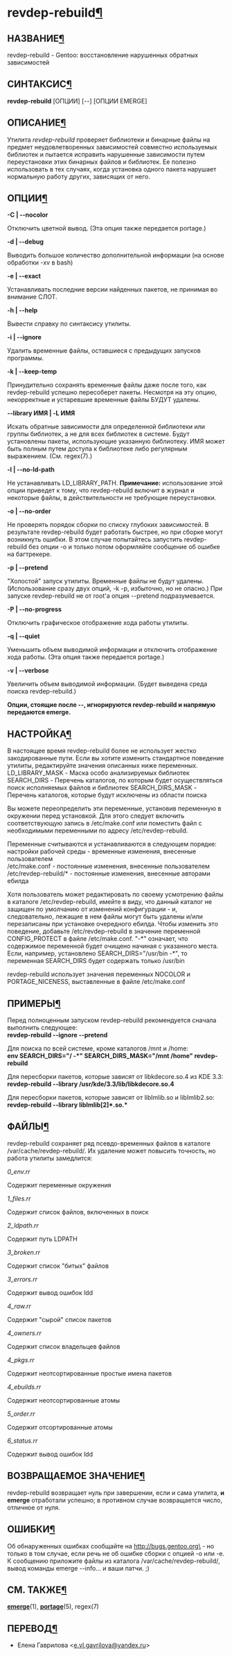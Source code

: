 # revdep-rebuild[¶](#revdep-rebuild)

## НАЗВАНИЕ[¶](#НАЗВАНИЕ)
revdep-rebuild - Gentoo: восстановление нарушенных обратных зависимостей 

## СИНТАКСИС[¶](#СИНТАКСИС)

**revdep-rebuild** \[ОПЦИИ\] \[--\] \[ОПЦИИ EMERGE\]

## ОПИСАНИЕ[¶](#ОПИСАНИЕ)

Утилита _revdep-rebuild_ проверяет библиотеки и бинарные файлы на предмет неудовлетворенных зависимостей совместно используемых библиотек и пытается исправить нарушенные зависимости путем переустановки этих бинарных файлов и библиотек. Ее полезно использовать в тех случаях, когда установка одного пакета нарушает нормальную работу других, зависящих от него.

## ОПЦИИ[¶](#ОПЦИИ)

**-C | --nocolor**

Отключить цветной вывод. (Эта опция также передается portage.)

**-d | --debug**

Выводить большое количество дополнительной информации (на основе обработки -xv в bash)

**-e | --exact**

Устанавливать последние версии найденных пакетов, не принимая во внимание СЛОТ.

**-h | --help**

Вывести справку по синтаксису утилиты.

**-i | --ignore**

Удалить временные файлы, оставшиеся с предыдущих запусков программы.

**-k | --keep-temp**

Принудительно сохранять временные файлы даже после того, как revdep-rebuild успешно пересоберет пакеты. Несмотря на эту опцию, некорректные и устаревшие временные файлы БУДУТ удалены.

**--library ИМЯ | -L ИМЯ**

Искать обратные зависимости для определенной библиотеки или группы библиотек, а не для всех библиотек в системе. Будут установлены пакеты, использующие указанную библиотеку. ИМЯ может быть полным путем доступа к библиотеке либо регулярным выражением. (См. regex(7).)

**-l | --no-ld-path**

Не устанавливать LD\_LIBRARY\_PATH. **Примечание:** использование этой опции приведет к тому, что revdep-rebuild включит в журнал и некоторые файлы, в действительности не требующие переустановки.

**-o | --no-order**

Не проверять порядок сборки по списку глубоких зависимостей. В результате revdep-rebuild будет работать быстрее, но при сборке могут возникнуть ошибки. В этом случае попытайтесь запустить revdep-rebuild без опции -o и только потом оформляйте сообщение об ошибке на багтрекере.

**-p | --pretend**

"Холостой" запуск утилиты. Временные файлы не будут удалены. (Использование сразу двух опций, -k -p, избыточно, но не опасно.) При запуске revdep-rebuild не от root'а опция --pretend подразумевается.

**-P | --no-progress**

Отключить графическое отображение хода работы утилиты.

**-q | --quiet**

Уменьшить объем выводимой информации и отключить отображение хода работы. (Эта опция также передается portage.)

**-v | --verbose**

Увеличить объем выводимой информации. (Будет выведена среда поиска revdep-rebuild.)

**Опции, стоящие после --, игнорируются revdep-rebuild и напрямую передаются emerge.**

## НАСТРОЙКА[¶](#НАСТРОЙКА)

В настоящее время revdep-rebuild более не использует жестко закодированные пути. Если вы хотите изменить стандартное поведение утилиты, редактируйте значения описанных ниже переменных.
LD\_LIBRARY\_MASK - Маска особо анализируемых библиотек 
SEARCH\_DIRS - Перечень каталогов, по которым будет осуществляться поиск исполняемых файлов и библиотек 
SEARCH\_DIRS\_MASK - Перечень каталогов, которые будут исключены из области поиска 

Вы можете переопределить эти переменные, установив переменную в окружении перед установкой. Для этого следует включить соответствующую запись в /etc/make.conf или поместить файл с необходимыми переменными по адресу /etc/revdep-rebuild.

Переменные считываются и устанавливаются в следующем порядке:
настройки рабочей среды - временные изменения, внесенные пользователем   
/etc/make.conf - постоянные изменения, внесенные пользователем   
/etc/revdep-rebuild/\* - постоянные изменения, внесенные авторами ебилда 

Хотя пользователь может редактировать по своему усмотрению файлы в каталоге /etc/revdep-rebuild, имейте в виду, что данный каталог не защищен по умолчанию от изменений конфигурации - и, следовательно, лежащие в нем файлы могут быть удалены и/или перезаписаны при установке очередного ебилда. Чтобы изменить это поведение, добавьте /etc/revdep-rebuild в значение переменной CONFIG\_PROTECT в файле /etc/make.conf.
"-\*" означает, что содержимое переменной будет очищено начиная с указанного места. Если, например, установлено SEARCH\_DIRS="/usr/bin -\*", то переменная SEARCH\_DIRS будет содержать только /usr/bin 

revdep-rebuild использует значения переменных NOCOLOR и PORTAGE\_NICENESS, выставленные в файле /etc/make.conf

## ПРИМЕРЫ[¶](#ПРИМЕРЫ)

Перед полноценным запуском revdep-rebuild рекомендуется сначала выполнить следующее:   
**revdep-rebuild --ignore --pretend**

Для поиска по всей системе, кроме каталогов /mnt и /home:   
**env SEARCH\_DIRS="/ -\*" SEARCH\_DIRS\_MASK="/mnt /home" revdep-rebuild**

Для пересборки пакетов, которые зависят от libkdecore.so.4 из KDE 3.3:   
**revdep-rebuild --library /usr/kde/3.3/lib/libkdecore.so.4**

Для пересборки пакетов, которые зависят от libImlib.so и libImlib2.so:   
**revdep-rebuild --library libImlib\[2\]\*.so.\***

## ФАЙЛЫ[¶](#ФАЙЛЫ)

revdep-rebuild сохраняет ряд псевдо-временных файлов в каталоге /var/cache/revdep-rebuild/. Их удаление может повысить точность, но работа утилиты замедлится:

_0\_env.rr_

Содержит переменные окружения

_1\_files.rr_

Содержит список файлов, включенных в поиск

_2\_ldpath.rr_

Содержит путь LDPATH

_3\_broken.rr_

Содержит список "битых" файлов

_3\_errors.rr_

Содержит вывод ошибок ldd

_4\_raw.rr_

Содержит "сырой" список пакетов

_4\_owners.rr_

Содержит список владельцев файлов

_4\_pkgs.rr_

Содержит неотсортированные простые имена пакетов

_4\_ebuilds.rr_

Содержит неотсортированные атомы

_5\_order.rr_

Содержит отсортированные атомы

_6\_status.rr_

Содержит вывод ошибок ldd

## ВОЗВРАЩАЕМОЕ ЗНАЧЕНИЕ[¶](#ВОЗВРАЩАЕМОЕ-ЗНАЧЕНИЕ)

revdep-rebuild возвращает нуль при завершении, если и сама утилита, **и emerge** отработали успешно; в противном случае возвращается число, отличное от нуля.

## ОШИБКИ[¶](#ОШИБКИ)
Об обнаруженных ошибках сообщайте на <http://bugs.gentoo.org\> - но только в том случае, если речь не об ошибке сборки с опцией -o или -e. К сообщению приложите файлы из каталога /var/cache/revdep-rebuild/, вывод команды emerge --info... и ваши патчи. ;) 

## СМ. ТАКЖЕ[¶](#СМ-ТАКЖЕ)

**[emerge](.html)**(1), **[portage](.html)**(5), regex(7)

## ПЕРЕВОД[¶](#ПЕРЕВОД)

* Елена Гаврилова <[e.vl.gavrilova@yandex.ru](mailto:e.vl.gavrilova@yandex.ru)\>